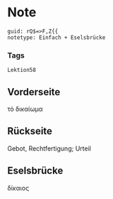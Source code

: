 # Note
```
guid: rQ$=>F,Z{{
notetype: Einfach + Eselsbrücke
```

### Tags
```
Lektion58
```

## Vorderseite
τὸ δικαίωμα

## Rückseite
Gebot, Rechtfertigung;
Urteil

## Eselsbrücke
δίκαιος
